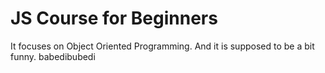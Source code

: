 # JS Course for Beginners

It focuses on Object Oriented Programming. And it is supposed to be a bit funny. babedibubedi
